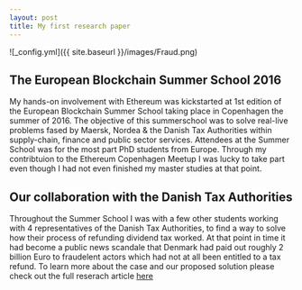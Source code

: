 ```yaml
---
layout: post
title: My first research paper
---
```


![_config.yml]({{ site.baseurl }}/images/Fraud.png)

## The European Blockchain Summer School 2016

My hands-on involvement with Ethereum was kickstarted at 1st edition of the European Blockchain Summer School taking place in Copenhagen the summer of 2016. The objective of this summerschool was to solve real-live problems fased by Maersk, Nordea & the Danish Tax Authorities within supply-chain, finance and public sector services. Attendees at the Summer School was for the most part PhD students from Europe. Through my contribtuion to the Ethereum Copenhagen Meetup I was lucky to take part even though I had not even finished my master studies at that point.


## Our collaboration with the Danish Tax Authorities

Throughout the Summer School I was with a few other students working with 4 representatives of the Danish Tax Authorities, to find a way to solve how their process of refunding dividend tax worked. At that point in time it had become a public news scandale that Denmark had paid out roughly 2 billion Euro to fraudelent actors which had not at all been entitled to a tax refund. To learn more about the case and our proposed solution please check out the full reserach article [here](https://link.springer.com/epdf/10.1007/s12599-017-0502-4?author_access_token=bmLodxBCjMsZiPWtANDXO_e4RwlQNchNByi7wbcMAY5nELhquwOkYlt7DKFEv5mRZPK7YUKno21Md4qDEW2Ruf5a6-mmF8vTdZMyD1RfDahz12BtAylMr4pWLY_fopKtT00gQC2SrZeGM1n9mtCbpA%3D%3D)
